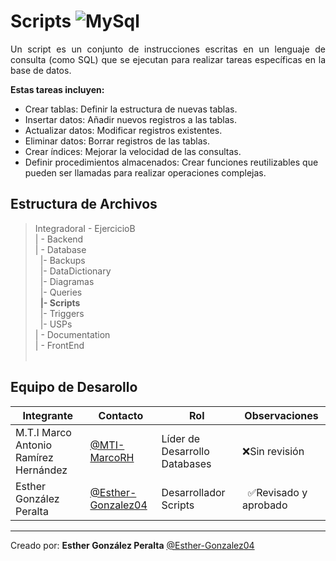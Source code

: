 # Scripts ![MySql](https://img.shields.io/badge/MySQL-005C84?style=for-the-badge&logo=mysql&logoColor=white)


<p align="justify"> Un script es un conjunto de instrucciones escritas en un lenguaje de consulta (como SQL) que se ejecutan para realizar tareas específicas en la base de datos. 
</p>

<p align="justify">

**Estas tareas incluyen:**

- Crear tablas: Definir la estructura de nuevas tablas.
- Insertar datos: Añadir nuevos registros a las tablas.
- Actualizar datos: Modificar registros existentes.
- Eliminar datos: Borrar registros de las tablas.
- Crear índices: Mejorar la velocidad de las consultas.
- Definir procedimientos almacenados: Crear funciones reutilizables que pueden ser llamadas para realizar operaciones complejas.
</p>


## Estructura de Archivos

>IntegradoraI - EjercicioB<br>
>| - Backend <br>
>| - Database<br>
>&nbsp;&nbsp;|- Backups<br>
>&nbsp;&nbsp;|- DataDictionary<br>
>&nbsp;&nbsp;|- Diagramas<br>
>&nbsp;&nbsp;|- Queries<br>
>&nbsp;&nbsp;**|- Scripts**<br>
>&nbsp;&nbsp;|- Triggers<br>
>&nbsp;&nbsp;|- USPs<br>
>| - Documentation<br>
>| - FrontEnd<br><br>


## Equipo de Desarollo

| Integrante | Contacto | Rol | Observaciones |
|-------------|--------|----------|---------------|
|M.T.I Marco Antonio Ramírez Hernández |[@MTI-MarcoRH](https://github.com/MTI-MarcoRH)| Líder de Desarrollo Databases |❌Sin revisión|
|  Esther González Peralta   |[@Esther-Gonzalez04](https://github.com/Esther-Gonzalez04)| Desarrollador Scripts    |  ✅Revisado y aprobado  |


---

Creado por: **Esther González Peralta** 
   [@Esther-Gonzalez04](https://github.com/Esther-Gonzalez04)